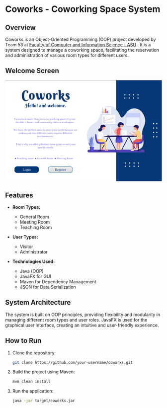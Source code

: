 # Coworks - Coworking Space System


## Overview

Coworks is an Object-Oriented Programming (OOP) project developed by Team 53 at  [Faculty of Computer and Information Science - ASU](https://cis.asu.edu.eg/)
. It is a system designed to manage a coworking space, facilitating the reservation and administration of various room types for different users.

## Welcome Screen
![MainScreen](MainScreen.png)


## Features

- **Room Types:**
  - General Room
  - Meeting Room
  - Teaching Room

- **User Types:**
  - Visitor
  - Administrator

- **Technologies Used:**
  - Java (OOP)
  - JavaFX for GUI
  - Maven for Dependency Management
  - JSON for Data Serialization

## System Architecture

The system is built on OOP principles, providing flexibility and modularity in managing different room types and user roles. JavaFX is used for the graphical user interface, creating an intuitive and user-friendly experience.

## How to Run

1. Clone the repository:
   ```bash
   git clone https://github.com/your-username/coworks.git
2. Build the project using Maven:
    ```bash
    mvn clean install
3. Run the application:
   ```bash
   java -jar target/coworks.jar
